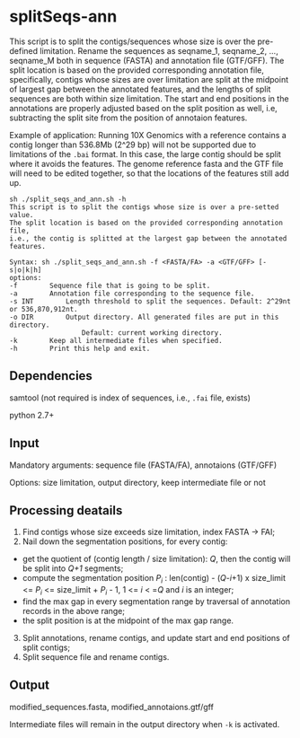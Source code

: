 # splitSeqs-ann
This script is to split the contigs/sequences whose size is over the pre-defined limitation. Rename the sequences as seqname_1, seqname_2, ..., seqname_M both in sequence (FASTA) and annotation file (GTF/GFF). The split location is based on the provided corresponding annotation file, specifically, contigs whose sizes are over limitation are split at the midpoint of largest gap between the annotated features, and the lengths of split sequences are both within size limitation. The start and end positions in the annotations are properly adjusted based on the split position as well, i.e, subtracting the split site from the position of annotaion features.


Example of application: Running 10X Genomics with a reference contains a contig longer than 536.8Mb (2^29 bp) will not be supported due to limitations of the `.bai` format. In this case, the large contig should be split where it avoids the features. The genome reference fasta and the GTF file will need to be edited together, so that the locations of the features still add up.


```
sh ./split_seqs_and_ann.sh -h
This script is to split the contigs whose size is over a pre-setted value.
The split location is based on the provided corresponding annotation file,
i.e., the contig is splitted at the largest gap between the annotated features.

Syntax: sh ./split_seqs_and_ann.sh -f <FASTA/FA> -a <GTF/GFF> [-s|o|k|h]
options:
-f		  Sequence file that is going to be split.
-a		  Annotation file corresponding to the sequence file.
-s INT		  Length threshold to split the sequences. Default: 2^29nt or 536,870,912nt.
-o DIR		  Output directory. All generated files are put in this directory. 
                  Default: current working directory.
-k		  Keep all intermediate files when specified.
-h		  Print this help and exit.
```

## Dependencies
samtool (not required is index of sequences, i.e., `.fai` file, exists)

python 2.7+


## Input
Mandatory arguments: sequence file (FASTA/FA), annotaions (GTF/GFF)

Options: size limitation, output directory, keep intermediate file or not


## Processing deatails
1. Find contigs whose size exceeds size limitation, index FASTA -> FAI;
2. Nail down the segmentation positions,
 for every contig:
 - get the quotient of (contig length / size limitation): *Q*, then the contig will be split into *Q+1* segments;
 - compute the segmentation position *P<sub>i</sub>* : len(contig) - (*Q*-*i*+1) x size_limit <= *P<sub>i</sub>* <= size_limit + *P<sub>i</sub>*  - 1, 1 <= *i* < =*Q* and *i* is an integer;
 - find the max gap in every segmentation range by traversal of annotation records in the above range;
 - the split position is at the midpoint of the max gap range.
3. Split annotations, rename contigs, and update start and end positions of split contigs;
4. Split sequence file and rename contigs.


## Output
modified_sequences.fasta, modified_annotaions.gtf/gff

Intermediate files will remain in the output directory when `-k` is activated.
